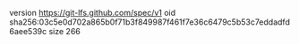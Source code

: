 version https://git-lfs.github.com/spec/v1
oid sha256:03c5e0d702a865b0f71b3f849987f461f7e36c6479c5b53c7eddadfd6aee539c
size 266
